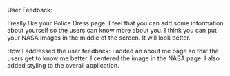 User Feedback:

I really like your Police Dress page.
I feel that you can add some information about yourself so the users can know more about you.
I think you can put your NASA images in the middle of the screen. It will look better.


How I addressed the user feedback:
I added an about me page so that the users get to know me better.
I centered the image in the NASA page.
I also added styling to the overall application.
